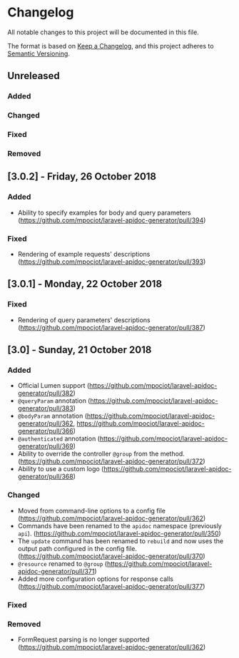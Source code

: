 # Changelog
All notable changes to this project will be documented in this file.

The format is based on [Keep a Changelog](https://keepachangelog.com/en/1.0.0/),
and this project adheres to [Semantic Versioning](https://semver.org/spec/v2.0.0.html).

## Unreleased
### Added

### Changed

### Fixed

### Removed


## [3.0.2] - Friday, 26 October 2018
### Added
- Ability to specify examples for body and query parameters (https://github.com/mpociot/laravel-apidoc-generator/pull/394)
### Fixed
- Rendering of example requests' descriptions (https://github.com/mpociot/laravel-apidoc-generator/pull/393)

## [3.0.1] - Monday, 22 October 2018
### Fixed
- Rendering of query parameters' descriptions (https://github.com/mpociot/laravel-apidoc-generator/pull/387)

## [3.0] - Sunday, 21 October 2018
### Added
- Official Lumen support (https://github.com/mpociot/laravel-apidoc-generator/pull/382)
- `@queryParam` annotation (https://github.com/mpociot/laravel-apidoc-generator/pull/383)
- `@bodyParam` annotation (https://github.com/mpociot/laravel-apidoc-generator/pull/362, https://github.com/mpociot/laravel-apidoc-generator/pull/366)
- `@authenticated` annotation (https://github.com/mpociot/laravel-apidoc-generator/pull/369)
- Ability to override the controller `@group` from the method. (https://github.com/mpociot/laravel-apidoc-generator/pull/372)
- Ability to use a custom logo (https://github.com/mpociot/laravel-apidoc-generator/pull/368)

### Changed
- Moved from command-line options to a config file  (https://github.com/mpociot/laravel-apidoc-generator/pull/362)
- Commands have been renamed to the `apidoc` namespace (previously `api`). (https://github.com/mpociot/laravel-apidoc-generator/pull/350)
- The `update` command has been renamed to `rebuild` and now uses the output path configured in the config file. (https://github.com/mpociot/laravel-apidoc-generator/pull/370)
- `@resource` renamed to `@group` (https://github.com/mpociot/laravel-apidoc-generator/pull/371)
- Added more configuration options for response calls (https://github.com/mpociot/laravel-apidoc-generator/pull/377)

### Fixed

### Removed
- FormRequest parsing is no longer supported (https://github.com/mpociot/laravel-apidoc-generator/pull/362)
